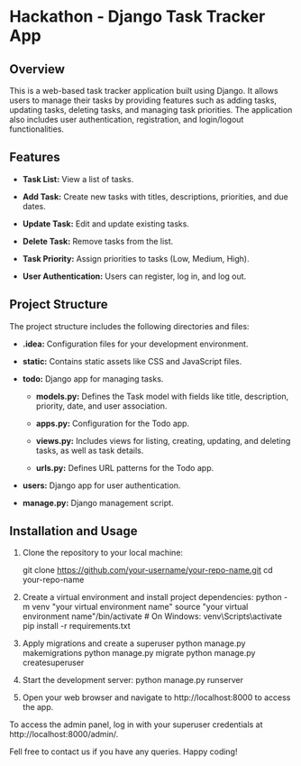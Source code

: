 # Hackathon - Django Task Tracker App

## Overview

This is a web-based task tracker application built using Django. It allows users to manage their tasks by providing features such as adding tasks, updating tasks, deleting tasks, and managing task priorities. The application also includes user authentication, registration, and login/logout functionalities.

## Features

- **Task List:** View a list of tasks.

- **Add Task:** Create new tasks with titles, descriptions, priorities, and due dates.

- **Update Task:** Edit and update existing tasks.

- **Delete Task:** Remove tasks from the list.

- **Task Priority:** Assign priorities to tasks (Low, Medium, High).

- **User Authentication:** Users can register, log in, and log out.

## Project Structure

The project structure includes the following directories and files:

- **.idea:** Configuration files for your development environment.

- **static:** Contains static assets like CSS and JavaScript files.

- **todo:** Django app for managing tasks.

  - **models.py:** Defines the Task model with fields like title, description, priority, date, and user association.

  - **apps.py:** Configuration for the Todo app.

  - **views.py:** Includes views for listing, creating, updating, and deleting tasks, as well as task details.

  - **urls.py:** Defines URL patterns for the Todo app.

- **users:** Django app for user authentication.

- **manage.py:** Django management script.

## Installation and Usage

1. Clone the repository to your local machine:

   git clone https://github.com/your-username/your-repo-name.git
   cd your-repo-name

2. Create a virtual environment and install project dependencies:
  python -m venv "your virtual environment name"
  source "your virtual environment name"/bin/activate  # On Windows: venv\Scripts\activate
  pip install -r requirements.txt

3. Apply migrations and create a superuser
  python manage.py makemigrations
  python manage.py migrate
  python manage.py createsuperuser

4. Start the development server:
  python manage.py runserver

5. Open your web browser and navigate to http://localhost:8000 to access the app.

To access the admin panel, log in with your superuser credentials at http://localhost:8000/admin/.

Fell free to contact us if you have any queries.
Happy coding!
